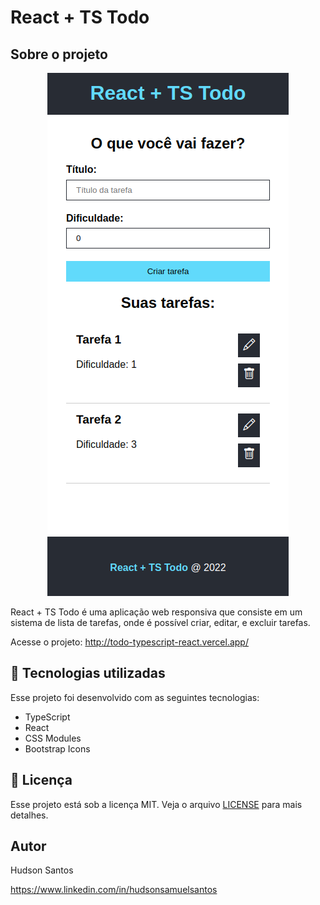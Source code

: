 # React + TS Todo

## Sobre o projeto

<p align="center">
  <img alt="Screenshot" src=".github/screenshot.png" width="">
</p>

React + TS Todo é uma aplicação web responsiva que consiste em um sistema de lista de tarefas, onde é possível criar, editar, e excluir tarefas.

Acesse o projeto: http://todo-typescript-react.vercel.app/

## 🚀 Tecnologias utilizadas

Esse projeto foi desenvolvido com as seguintes tecnologias:

- TypeScript
- React
- CSS Modules
- Bootstrap Icons

## :memo: Licença

Esse projeto está sob a licença MIT. Veja o arquivo [LICENSE](LICENSE) para mais detalhes.

## Autor

Hudson Santos

https://www.linkedin.com/in/hudsonsamuelsantos
